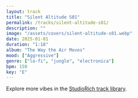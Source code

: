 ```yaml
---
layout: track
title: "Silent Altitude S01"
permalink: /tracks/silent-altitude-s01/
description: ""
image: "/assets/covers/silent-altitude-s01.webp"
date: 2025-01-01
duration: "1:18"
album: "The Way the Air Moves"
mood: ["Aggressive"]
genre: ["lo-fi", "jungle", "electronica"]
bpm: 150
key: "E"
---
```


Explore more vibes in the [StudioRich track library](/tracks/).
